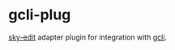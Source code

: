 # gcli-plug

[sky-edit] adapter plugin for integration with [gcli].

[gcli]:https://github.com/mozilla/gcli
[sky-edit]:https://github.com/Gozala/sky-edit
